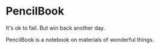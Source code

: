 # PencilBook

It's ok to fail. But win back another day.

PencilBook is a notebook on materials of wonderful things.
